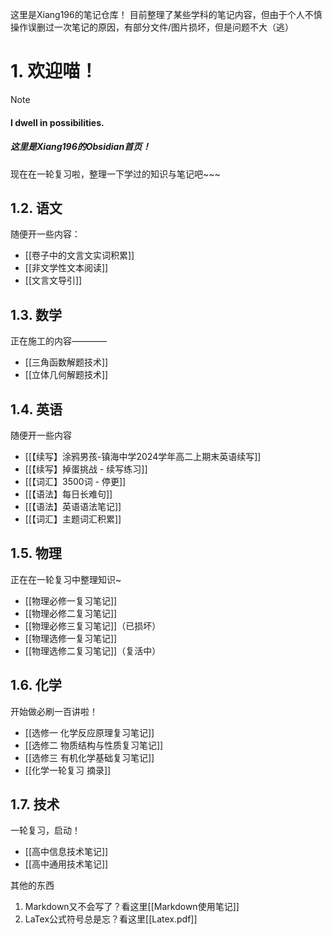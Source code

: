 这里是Xiang196的笔记仓库！
目前整理了某些学科的笔记内容，但由于个人不慎操作误删过一次笔记的原因，有部分文件/图片损坏，但是问题不大（逃）

# 1. 欢迎喵！
>[!Note]
>#### I dwell in possibilities.

##### 这里是Xiang196的Obsidian首页！

现在在一轮复习啦，整理一下学过的知识与笔记吧~~~
## 1.2. 语文
随便开一些内容：
- [[卷子中的文言文实词积累]]
- [[非文学性文本阅读]]
- [[文言文导引]]

## 1.3. 数学
正在施工的内容————
- [[三角函数解题技术]]
- [[立体几何解题技术]]
## 1.4. 英语
随便开一些内容
- [[【续写】涂鸦男孩-镇海中学2024学年高二上期末英语续写]]
- [[【续写】掉蛋挑战 - 续写练习]]
- [[【词汇】3500词 - 停更]]
- [[【语法】每日长难句]]
- [[【语法】英语语法笔记]]
- [[【词汇】主题词汇积累]]

## 1.5. 物理
正在在一轮复习中整理知识~
- [[物理必修一复习笔记]]
- [[物理必修二复习笔记]]
- [[物理必修三复习笔记]]（已损坏）
- [[物理选修一复习笔记]]
- [[物理选修二复习笔记]]（复活中）

## 1.6. 化学
开始做必刷一百讲啦！
- [[选修一 化学反应原理复习笔记]]
- [[选修二 物质结构与性质复习笔记]]
- [[选修三 有机化学基础复习笔记]]
- [[化学一轮复习 摘录]]

## 1.7. 技术
一轮复习，启动！
- [[高中信息技术笔记]]
- [[高中通用技术笔记]]

其他的东西
1. Markdown又不会写了？看这里[[Markdown使用笔记]]
2. LaTex公式符号总是忘？看这里[[Latex.pdf]]
